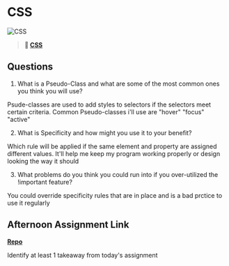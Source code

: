 # CSS

![CSS](https://bcw.blob.core.windows.net/public/cssUnit/1411879719053976)

> **📖 [CSS](https://codeworksacademy.com/fs-student-guide/resources/wk1/03-CSS)**

## Questions

1. What is a Pseudo-Class and what are some of the most common ones you   think you will use?

Psude-classes are used to add styles to selectors if the selectors meet certain criteria. Common Pseudo-classes i'll use are "hover" "focus" "active"

2. What is Specificity and how might you use it to your benefit?

Which rule will be applied if the same element and property are assigned different values. It'll help me keep my program working properly or design looking the way it should

3. What problems do you think you could run into if you over-utilized the !important feature?

You could override specificity rules that are in place and is a bad prctice to use it regularly

## Afternoon Assignment Link

**[Repo](https://github.com/zaneljensen/Clonesite)**

Identify at least 1 takeaway from today's assignment
